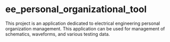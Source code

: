 # ee_personal_organizational_tool
This project is an application dedicated to electrical engineering personal organization management. This application can be used for management of schematics, waveforms, and various testing data. 
